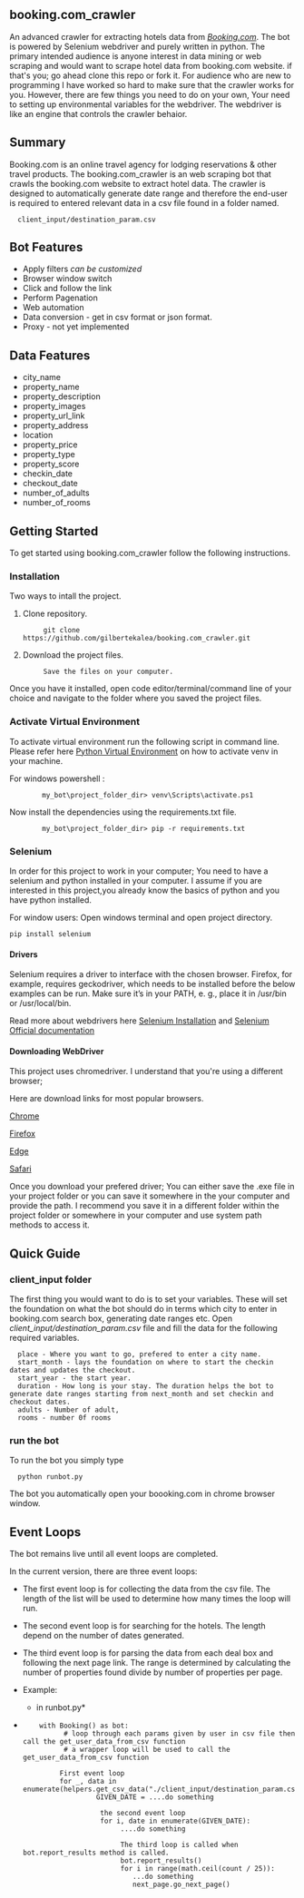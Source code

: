 ## booking.com_crawler

An advanced crawler for extracting hotels data from *[Booking.com](https://www.booking.com/)*. The bot is powered by Selenium webdriver and purely written in python.
The primary intended audience is anyone interest in data mining or web scraping and would want to scrape hotel data from booking.com website. if that's you; go ahead clone this repo or fork it. For audience who are new to programming I have worked so hard to make sure that the crawler works for you. However, there are few things you need to do on your own, Your need to setting up environmental variables for the webdriver. The webdriver is like an engine that controls the crawler behaior.

## Summary
Booking.com is an online travel agency for lodging reservations & other travel products. The booking.com_crawler is an web scraping bot that crawls the booking.com website to extract hotel data. The crawler is designed to automatically generate date range and therefore the end-user is required to entered relevant data in a csv file found in a folder named. 

      client_input/destination_param.csv
      
## Bot Features

 - Apply filters *can be customized*
 - Browser window switch
 - Click and follow the link
 - Perform Pagenation
 - Web automation
 - Data conversion - get in csv format or json format.
 - Proxy - not yet implemented
      
## Data Features 

- city_name 
- property_name 
- property_description
- property_images
- property_url_link
- property_address
- location
- property_price 
- property_type
- property_score
- checkin_date
- checkout_date
- number_of_adults
- number_of_rooms

## Getting Started

To get started using booking.com_crawler follow the following instructions.


### Installation

Two ways to intall the project. 

1. Clone repository.    

            git clone https://github.com/gilbertekalea/booking.com_crawler.git

2. Download the project files.

            Save the files on your computer. 

Once you have it installed, open code editor/terminal/command line of your choice and navigate to the folder where you saved the project files. 

### Activate Virtual Environment

To activate virtual environment run the following script in command line. Please refer here [Python Virtual Environment](https://docs.python.org/3/tutorial/venv.html) on how to activate venv in your machine.

For windows powershell : 

            my_bot\project_folder_dir> venv\Scripts\activate.ps1 

Now install the dependencies using the requirements.txt file.

            my_bot\project_folder_dir> pip -r requirements.txt

### Selenium

In order for this project to work in your computer; You need to have a selenium and python installed in your computer. 
I assume if you are interested in this project,you already know the basics of python and you have python installed. 

For window users: Open windows terminal and open project directory. 

    pip install selenium

#### **Drivers**
Selenium requires a driver to interface with the chosen browser. Firefox, for example, requires geckodriver, which needs to be installed before the below examples can be run. Make sure it’s in your PATH, e. g., place it in /usr/bin or /usr/local/bin.

Read more about webdrivers here [Selenium Installation](https://pypi.org/project/selenium/) and [Selenium Official documentation](https://www.selenium.dev/documentation/webdriver/)


#### **Downloading WebDriver**
This project uses chromedriver. I understand that you're using a different browser;

Here are download links for most popular browsers. 

[Chrome](https://chromedriver.chromium.org/downloads)

[Firefox](https://github.com/mozilla/geckodriver/releases)

[Edge](https://developer.microsoft.com/en-us/microsoft-edge/tools/webdriver/)

[Safari](https://webkit.org/blog/6900/webdriver-support-in-safari-10/)

Once you download your prefered driver; You can either save the .exe file in your project folder or you can save it somewhere in the your computer and provide the path. I recommend you save it in a different folder within the project folder or somewhere in your computer and use system path methods to access it. 

## Quick Guide
### client_input folder

 The first thing you would want to do is to set your variables. These will set the foundation on what the bot should do in terms which city to enter in booking.com     search box, generating date ranges etc. Open *client_input/destination_param.csv*  file and fill the data for  the following required variables.
 
      place - Where you want to go, prefered to enter a city name. 
      start_month - lays the foundation on where to start the checkin dates and updates the checkout. 
      start_year - the start year.  
      duration - How long is your stay. The duration helps the bot to generate date ranges starting from next_month and set checkin and checkout dates. 
      adults - Number of adult,
      rooms - number 0f rooms
      
### run the bot

To run the bot you simply type

      python runbot.py
      
 The bot you automatically open your boooking.com in chrome browser window. 
 
 ## Event Loops
 
 The bot remains live until all event loops are completed.
 
 In the current version, there are three event loops:
 
- The first event loop is for collecting the data from the csv file. The length of the list will be used to determine how many times the loop will run.
- The second event loop is for searching for the hotels. The length depend on the number of dates generated.
- The third event loop is for parsing the data from each deal box and following the next page link. The range is determined by calculating the number of properties found divide by number of properties per page.
- Example:
       
  * in runbot.py*
- 
          with Booking() as bot:
                # loop through each params given by user in csv file then call the get_user_data_from_csv function
                # a wrapper loop will be used to call the get_user_data_from_csv function
                
               First event loop
               for _, data in enumerate(helpers.get_csv_data("./client_input/destination_param.csv")):
                        GIVEN_DATE = ....do something 
                        
                         the second event loop
                         for i, date in enumerate(GIVEN_DATE):
                              ....do something
                              
                              The third loop is called when bot.report_results method is called. 
                              bot.report_results()
                              for i in range(math.ceil(count / 25)):
                                 ...do something
                                 next_page.go_next_page()
                                 
                             
                           
